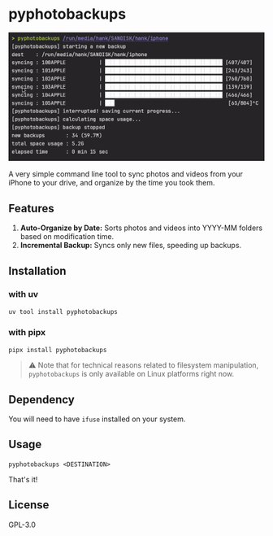 # pyphotobackups

![screenshot1](https://raw.githubusercontent.com/hengtseChou/pyphotobackups/refs/heads/main/.github/assets/screenshot1.png)

A very simple command line tool to sync photos and videos from your iPhone to your drive, and organize by the time you took them.

## Features

1. **Auto-Organize by Date:** Sorts photos and videos into YYYY-MM folders based on modification time.
2. **Incremental Backup:** Syncs only new files, speeding up backups.

## Installation

### with uv

```
uv tool install pyphotobackups
```

### with pipx

```
pipx install pyphotobackups
```

> ⚠️ Note that for technical reasons related to filesystem manipulation, `pyphotobackups` is only available on Linux platforms right now.

## Dependency

You will need to have `ifuse` installed on your system.

## Usage

```
pyphotobackups <DESTINATION>
```

That's it!

## License

GPL-3.0
